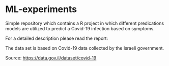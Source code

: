 # ML-experiments

Simple repository which contains a R project in which different predications models are utilized to predict a Covid-19 infection based on symptoms.

For a detailed description please read the report: 

The data set is based on Covid-19 data collected by the Israeli government.

Source: https://data.gov.il/dataset/covid-19

